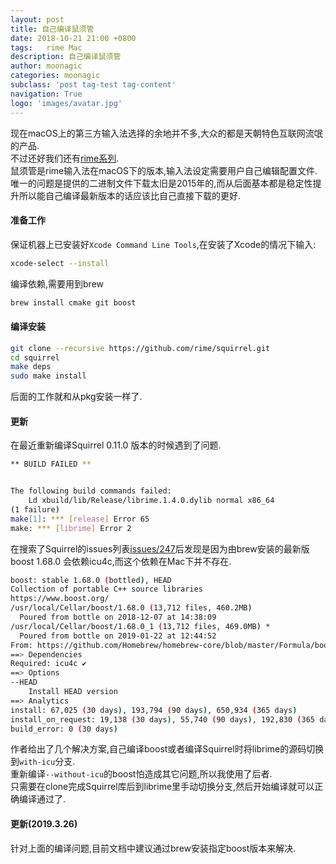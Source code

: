 ```yaml
---
layout: post
title: 自己编译鼠须管
date: 2018-10-21 21:00 +0800
tags:   rime Mac
description: 自己编译鼠须管
author: moonagic
categories: moonagic
subclass: 'post tag-test tag-content'
navigation: True
logo: 'images/avatar.jpg'
---
```


现在macOS上的第三方输入法选择的余地并不多,大众的都是天朝特色互联网流氓的产品.  
不过还好我们还有[rime系列](https://rime.im/).  
鼠须管是rime输入法在macOS下的版本,输入法设定需要用户自己编辑配置文件.  
唯一的问题是提供的二进制文件下载太旧是2015年的,而从后面基本都是稳定性提升所以能自己编译最新版本的话应该比自己直接下载的更好.  

#### 准备工作
保证机器上已安装好`Xcode Command Line Tools`,在安装了Xcode的情况下输入:
```bash
xcode-select --install
```
编译依赖,需要用到brew
```bash
brew install cmake git boost
```


#### 编译安装
```bash
git clone --recursive https://github.com/rime/squirrel.git
cd squirrel
make deps
sudo make install
```

后面的工作就和从pkg安装一样了.

#### 更新
在最近重新编译Squirrel 0.11.0 版本的时候遇到了问题.  
```bash
** BUILD FAILED **


The following build commands failed:
	Ld xbuild/lib/Release/librime.1.4.0.dylib normal x86_64
(1 failure)
make[1]: *** [release] Error 65
make: *** [librime] Error 2
```
在搜索了Squirrel的issues列表[issues/247](https://github.com/rime/librime/issues/247)后发现是因为由brew安装的最新版 boost 1.68.0 会依赖icu4c,而这个依赖在Mac下并不存在.
```bash
boost: stable 1.68.0 (bottled), HEAD
Collection of portable C++ source libraries
https://www.boost.org/
/usr/local/Cellar/boost/1.68.0 (13,712 files, 460.2MB)
  Poured from bottle on 2018-12-07 at 14:38:09
/usr/local/Cellar/boost/1.68.0_1 (13,712 files, 469.0MB) *
  Poured from bottle on 2019-01-22 at 12:44:52
From: https://github.com/Homebrew/homebrew-core/blob/master/Formula/boost.rb
==> Dependencies
Required: icu4c ✔
==> Options
--HEAD
	Install HEAD version
==> Analytics
install: 67,025 (30 days), 193,794 (90 days), 650,934 (365 days)
install_on_request: 19,138 (30 days), 55,740 (90 days), 192,830 (365 days)
build_error: 0 (30 days)
```
作者给出了几个解决方案,自己编译boost或者编译Squirrel时将librime的源码切换到`with-icu`分支.  
重新编译`--without-icu`的boost怕造成其它问题,所以我使用了后者.  
只需要在clone完成Squirrel库后到librime里手动切换分支,然后开始编译就可以正确编译通过了.  

#### 更新(2019.3.26)
针对上面的编译问题,目前文档中建议通过brew安装指定boost版本来解决.
